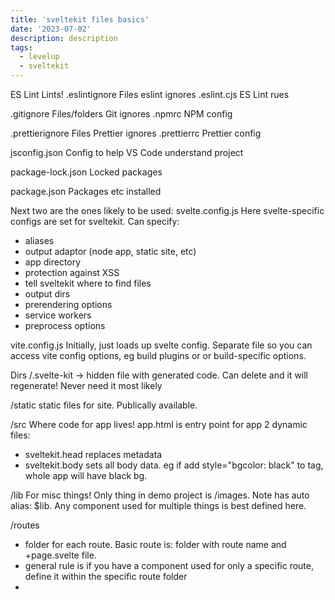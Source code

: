 ```yaml
---
title: 'sveltekit files basics'
date: '2023-07-02'
description: description
tags:
  - levelup
  - sveltekit
---
```


ES Lint
Lints!
.eslintignore
Files eslint ignores
.eslint.cjs
ES Lint rues

.gitignore
Files/folders Git ignores
.npmrc
NPM config

.prettierignore
Files Prettier ignores
.prettierrc
Prettier config

jsconfig.json
Config to help VS Code understand project

package-lock.json
Locked packages

package.json
Packages etc installed

Next two are the ones likely to be used:
svelte.config.js
Here svelte-specific configs are set for sveltekit.
Can specify:
- aliases
- output adaptor (node app, static site, etc)
- app directory
- protection against XSS
- tell sveltekit where to find files
- output dirs
- prerendering options
- service workers
- preprocess options

vite.config.js
Initially, just loads up svelte config. Separate file so you can access vite config options, eg build plugins or or build-specific options.

Dirs
/.svelte-kit -> hidden file with generated code. Can delete and it will regenerate! Never need it most likely

/static
static files for site. Publically available.

/src
Where code for app lives!
app.html is entry point for app
2 dynamic files:
- sveltekit.head replaces metadata
- sveltekit.body sets all body data. eg if add style="bgcolor: black" to <body> tag, whole app will have black bg.

/lib
For misc things! Only thing in demo project is /images.
Note has auto alias: $lib.
Any component used for multiple things is best defined here.

/routes
- folder for each route. Basic route is: folder with route name and +page.svelte file.
- general rule is if you have a component used for only a specific route, define it within the specific route folder
-

